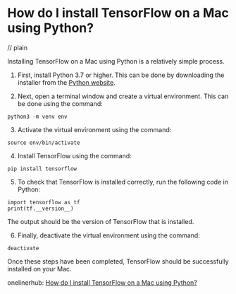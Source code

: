 # How do I install TensorFlow on a Mac using Python?
// plain

Installing TensorFlow on a Mac using Python is a relatively simple process.

1. First, install Python 3.7 or higher. This can be done by downloading the installer from the [Python website](https://www.python.org/downloads/).

2. Next, open a terminal window and create a virtual environment. This can be done using the command:
```
python3 -m venv env
```

3. Activate the virtual environment using the command:
```
source env/bin/activate
```

4. Install TensorFlow using the command:
```
pip install tensorflow
```

5. To check that TensorFlow is installed correctly, run the following code in Python:
```
import tensorflow as tf
print(tf.__version__)
```
The output should be the version of TensorFlow that is installed.

6. Finally, deactivate the virtual environment using the command:
```
deactivate
```

Once these steps have been completed, TensorFlow should be successfully installed on your Mac.

onelinerhub: [How do I install TensorFlow on a Mac using Python?](https://onelinerhub.com/python-tensorflow/how-do-i-install-tensorflow-on-a-mac-using-python)